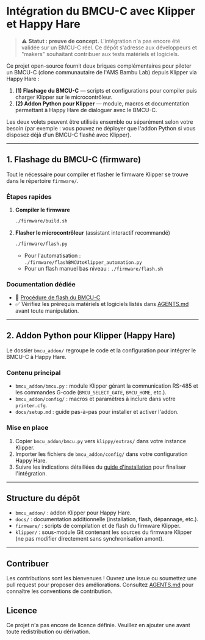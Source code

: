 # Intégration du BMCU-C avec Klipper et Happy Hare

> ⚠️ **Statut : preuve de concept.** L'intégration n'a pas encore été validée sur un BMCU-C réel. Ce dépôt s'adresse aux développeurs et "makers" souhaitant contribuer aux tests matériels et logiciels.

Ce projet open-source fournit deux briques complémentaires pour piloter un BMCU-C (clone communautaire de l'AMS Bambu Lab) depuis Klipper via Happy Hare :

1. **(1) Flashage du BMCU-C** — scripts et configurations pour compiler puis charger Klipper sur le microcontrôleur.
2. **(2) Addon Python pour Klipper** — module, macros et documentation permettant à Happy Hare de dialoguer avec le BMCU-C.

Les deux volets peuvent être utilisés ensemble ou séparément selon votre besoin (par exemple : vous pouvez ne déployer que l'addon Python si vous disposez déjà d'un BMCU-C flashé avec Klipper).

---

## 1. Flashage du BMCU-C (firmware)

Tout le nécessaire pour compiler et flasher le firmware Klipper se trouve dans le répertoire `firmware/`.

### Étapes rapides

1. **Compiler le firmware**
   ```bash
   ./firmware/build.sh
   ```
2. **Flasher le microcontrôleur** (assistant interactif recommandé)
   ```bash
   ./firmware/flash.py
   ```
   - Pour l'automatisation : `./firmware/flashBMCUtoKlipper_automation.py`
   - Pour un flash manuel bas niveau : `./firmware/flash.sh`

### Documentation dédiée

- 📄 [Procédure de flash du BMCU-C](./docs/flash_procedure.md)
- ✅ Vérifiez les prérequis matériels et logiciels listés dans [AGENTS.md](./AGENTS.md) avant toute manipulation.

---

## 2. Addon Python pour Klipper (Happy Hare)

Le dossier `bmcu_addon/` regroupe le code et la configuration pour intégrer le BMCU-C à Happy Hare.

### Contenu principal

- `bmcu_addon/bmcu.py` : module Klipper gérant la communication RS-485 et les commandes G-code (`BMCU_SELECT_GATE`, `BMCU_HOME`, etc.).
- `bmcu_addon/config/` : macros et paramètres à inclure dans votre `printer.cfg`.
- `docs/setup.md` : guide pas-à-pas pour installer et activer l'addon.

### Mise en place

1. Copier `bmcu_addon/bmcu.py` vers `klippy/extras/` dans votre instance Klipper.
2. Importer les fichiers de `bmcu_addon/config/` dans votre configuration Happy Hare.
3. Suivre les indications détaillées du [guide d'installation](./docs/setup.md) pour finaliser l'intégration.

---

## Structure du dépôt

- `bmcu_addon/` : addon Klipper pour Happy Hare.
- `docs/` : documentation additionnelle (installation, flash, dépannage, etc.).
- `firmware/` : scripts de compilation et de flash du firmware Klipper.
- `klipper/` : sous-module Git contenant les sources du firmware Klipper (ne pas modifier directement sans synchronisation amont).

---

## Contribuer

Les contributions sont les bienvenues ! Ouvrez une issue ou soumettez une pull request pour proposer des améliorations. Consultez [AGENTS.md](./AGENTS.md) pour connaître les conventions de contribution.

## Licence

Ce projet n'a pas encore de licence définie. Veuillez en ajouter une avant toute redistribution ou dérivation.
